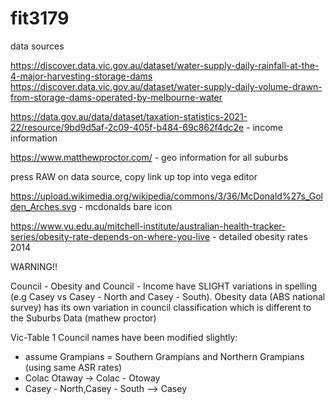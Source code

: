 # fit3179

data sources

https://discover.data.vic.gov.au/dataset/water-supply-daily-rainfall-at-the-4-major-harvesting-storage-dams
https://discover.data.vic.gov.au/dataset/water-supply-daily-volume-drawn-from-storage-dams-operated-by-melbourne-water


https://data.gov.au/data/dataset/taxation-statistics-2021-22/resource/9bd9d5af-2c09-405f-b484-69c862f4dc2e - income information

https://www.matthewproctor.com/ - geo information for all suburbs


press RAW on data source, copy link up top into vega editor



https://upload.wikimedia.org/wikipedia/commons/3/36/McDonald%27s_Golden_Arches.svg - mcdonalds bare icon


https://www.vu.edu.au/mitchell-institute/australian-health-tracker-series/obesity-rate-depends-on-where-you-live - detailed obesity rates 2014



WARNING!!

Council - Obesity and Council - Income have SLIGHT variations in spelling (e.g Casey vs Casey - North and Casey - South). Obesity data (ABS national survey) has its own variation in council classification which is different to the Suburbs Data (mathew proctor)

Vic-Table 1 Council names have been modified slightly:
- assume Grampians = Southern Grampians and Northern Grampians (using same ASR rates)
- Colac Otaway -> Colac - Otoway
- Casey - North,Casey - South --> Casey
